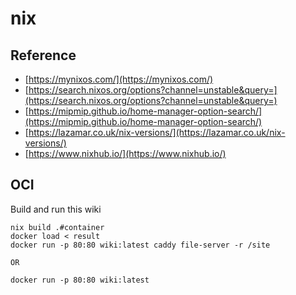 # nix

## Reference
- [https://mynixos.com/](https://mynixos.com/)
- [https://search.nixos.org/options?channel=unstable&query=](https://search.nixos.org/options?channel=unstable&query=)
- [https://mipmip.github.io/home-manager-option-search/](https://mipmip.github.io/home-manager-option-search/)
- [https://lazamar.co.uk/nix-versions/](https://lazamar.co.uk/nix-versions/)
- [https://www.nixhub.io/](https://www.nixhub.io/)

## OCI

Build and run this wiki

```
nix build .#container
docker load < result
docker run -p 80:80 wiki:latest caddy file-server -r /site

OR

docker run -p 80:80 wiki:latest
```
